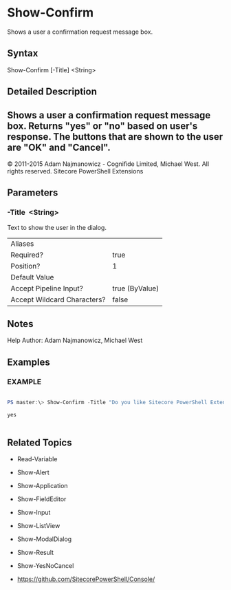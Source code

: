 ﻿# Show-Confirm 
 
Shows a user a confirmation request message box. 
 
## Syntax 
 
Show-Confirm [-Title] &lt;String&gt; 
 
 
## Detailed Description 
Shows a user a confirmation request message box.
Returns "yes" or "no" based on user's response.
The buttons that are shown to the user are "OK" and "Cancel". 
- 
© 2011-2015 Adam Najmanowicz - Cognifide Limited, Michael West. All rights reserved. Sitecore PowerShell Extensions 
 
## Parameters 
 
### -Title&nbsp; &lt;String&gt; 
 
Text to show the user in the dialog.
 

| | |
| - | - |
| Aliases |  |
| Required? | true |
| Position? | 1 |
| Default Value |  |
| Accept Pipeline Input? | true (ByValue) |
| Accept Wildcard Characters? | false | 
 
## Notes 
 
Help Author: Adam Najmanowicz, Michael West 
 
## Examples 
 
### EXAMPLE 
 
 
 
```powershell   
 
PS master:\> Show-Confirm -Title "Do you like Sitecore PowerShell Extensions?"

yes 
 
``` 
 
## Related Topics 
 
* Read-Variable 
 
* Show-Alert 
 
* Show-Application 
 
* Show-FieldEditor 
 
* Show-Input 
 
* Show-ListView 
 
* Show-ModalDialog 
 
* Show-Result 
 
* Show-YesNoCancel 
 
* <a href='https://github.com/SitecorePowerShell/Console/' target='_blank'>https://github.com/SitecorePowerShell/Console/</a><br/>
